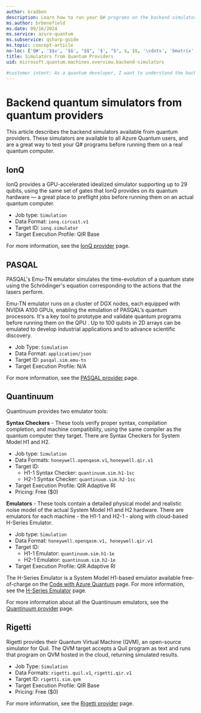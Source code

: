 ```yaml
---
author: bradben
description: Learn how to run your Q# programs on the backend simulators available from quantum providers, such as IonQ, PASQAL, Quantinuum, and Rigetti.
ms.author: brbenefield
ms.date: 09/16/2024
ms.service: azure-quantum
ms.subservice: qsharp-guide
ms.topic: concept-article
no-loc: ['Q#', '$$v', '$$', "$$", '$', "$", $, $$, '\cdots', 'bmatrix', '\ddots', '\equiv', '\sum', '\begin', '\end', '\sqrt', '\otimes', '{', '}', '\text', '\phi', '\kappa', '\psi', '\alpha', '\beta', '\gamma', '\delta', '\omega', '\bra', '\ket', '\boldone', '\\\\', '\\', '=', '\frac', '\text', '\mapsto', '\dagger', '\to', '\begin{cases}', '\end{cases}', '\operatorname', '\braket', '\id', '\expect', '\defeq', '\variance', '\dd', '&', '\begin{align}', '\end{align}', '\Lambda', '\lambda', '\Omega', '\mathrm', '\left', '\right', '\qquad', '\times', '\big', '\langle', '\rangle', '\bigg', '\Big', '|', '\mathbb', '\vec', '\in', '\texttt', '\ne', '<', '>', '\leq', '\geq', '~~', '~', '\begin{bmatrix}', '\end{bmatrix}', '\_', Quantum Development Kit]
title: Simulators from Quantum Providers
uid: microsoft.quantum.machines.overview.backend-simulators

#customer intent: As a quantum developer, I want to understand the backend simulators available from quantum providers, so that I can test my Q# programs before running them on a real quantum computer.
---
```


# Backend quantum simulators from quantum providers

This article describes the backend simulators available from quantum providers. These simulators are available to all Azure Quantum users, and are a great way to test your Q# programs before running them on a real quantum computer.

## IonQ

IonQ provides a GPU-accelerated idealized simulator supporting up to 29 qubits, using the same set of gates that IonQ provides on its quantum hardware — a great place to preflight jobs before running them on an actual quantum computer.

- Job type: `Simulation`
- Data Format: `ionq.circuit.v1`
- Target ID: `ionq.simulator`
- Target Execution Profile: QIR Base

For more information, see the [IonQ provider](xref:microsoft.quantum.providers.ionq) page.

## PASQAL

PASQAL's Emu-TN emulator simulates the time-evolution of a quantum state using the Schrödinger's equation corresponding to the actions that the lasers perform.

Emu-TN emulator runs on a cluster of DGX nodes, each equipped with NVIDIA A100 GPUs, enabling the emulation of PASQAL’s quantum processors. It's a key tool to prototype and validate quantum programs before running them on the QPU . Up to 100 qubits in 2D arrays can be emulated to develop industrial applications and to advance scientific discovery.

- Job Type: `Simulation`
- Data Format: `application/json`
- Target ID: `pasqal.sim.emu-tn`
- Target Execution Profile: N/A

For more information, see the [PASQAL provider](xref:microsoft.quantum.providers.pasqal) page.

## Quantinuum

Quantinuum provides two emulator tools:

**Syntax Checkers** - These tools verify proper syntax, compilation completion, and machine compatibility, using the same compiler as the quantum computer they target. There are Syntax Checkers for System Model H1 and H2.

- Job type: `Simulation`
- Data Formats: `honeywell.openqasm.v1`, `honeywell.qir.v1`
- Target ID:
  - H1-1 Syntax Checker: `quantinuum.sim.h1-1sc`
  - H2-1 Syntax Checker: `quantinuum.sim.h2-1sc`
- Target Execution Profile: QIR Adaptive RI
- Pricing: Free ($0)

**Emulators** - These tools contain a detailed physical model and realistic noise model of the actual System Model H1 and H2 hardware. There are emulators for each machine - the H1-1 and H2-1 - along with cloud-based H-Series Emulator.
 
- Job type: `Simulation`
- Data Format: `honeywell.openqasm.v1, honeywell.qir.v1`
- Target ID:
  - H1-1 Emulator: `quantinuum.sim.h1-1e`
  - H2-1 Emulator: `quantinuum.sim.h2-1e`
- Target Execution Profile: QIR Adaptive RI

The H-Series Emulator is a System Model H1-based emulator available free-of-charge on the [Code with Azure Quantum](https://quantum.microsoft.com/tools/quantum-coding) page. For more information, see the [H-Series Emulator](xref:microsoft.quantum.providers.quantinuum#h-series-emulator-cloud-based) page.

For more information about all the Quantinuum emulators, see the [Quantinuum provider](xref:microsoft.quantum.providers.quantinuum) page.

## Rigetti

Rigetti provides their Quantum Virtual Machine (QVM), an open-source simulator for Quil. The QVM target accepts a Quil program as text and runs that program on QVM hosted in the cloud, returning simulated results.

- Job Type: `Simulation`
- Data Formats: `rigetti.quil.v1`, `rigetti.qir.v1`
- Target ID: `rigetti.sim.qvm`
- Target Execution Profile: QIR Base
- Pricing: Free ($0)

For more information, see the [Rigetti provider](xref:microsoft.quantum.providers.rigetti) page.